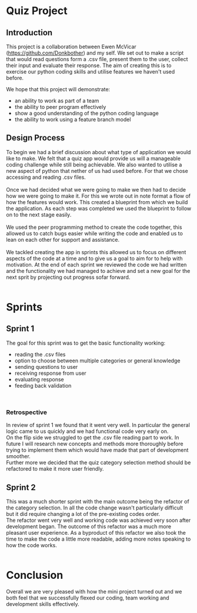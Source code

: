 # **Quiz Project**

## **Introduction**
This project is a collaboration between Ewen McVicar (https://github.com/Donkbother) and my self. We set out to make a script that would read questions form a .csv file, present them to the user, collect their input and evaluate their response.
The aim of creating this is to exercise our python coding skills and utilise features we haven't used before.

We hope that this project will demonstrate:
- an ability to work as part of a team
- the ability to peer program effectively 
- show a good understanding of the python coding language
- the ability to work using a feature branch model

## **Design Process**
To begin we had a brief discussion about what type of application we would like to make. We felt that a quiz app would provide us will a manageable coding challenge while still being achievable. We also wanted to utilise a new aspect of python that nether of us had used before. For that we chose accessing and reading .csv files.<br/>
<br/>
Once we had decided what we were going to make we then had to decide how we were going to make it. For this we wrote out in note format a flow of how the features would work. This created a blueprint from which we build the application. As each step was completed we used the blueprint to follow on to the next stage easily.<br/>
<br/>
We used the peer programming method to create the code together, this allowed us to catch bugs easier while writing the code and enabled us to lean on each other for support and assistance.<br/>
<br/>
We tackled creating the app in sprints this allowed us to focus on different aspects of the code at a time and to give us a goal to aim for to help with motivation. At the end of each sprint we reviewed the code we had written and the functionality we had managed to achieve and set a new goal for the next sprit by projecting out progress sofar forward.<br/>
<br/>

# **Sprints**
## **Sprint 1**<br/>
The goal for this sprint was to get the basic functionality working:
- reading the .csv files
- option to choose between multiple categories or general knowledge
- sending questions to user
- receiving response from user
- evaluating response
- feeding back validation
<br/>

### Retrospective
In review of sprint 1 we found that it went very well. In particular the general logic came to us quickly and we had functional code very early on.<br/>
On the flip side we struggled to get the .csv file reading part to work. In future I  will research new concepts and methods more thoroughly before trying to implement them which would have made that part of development smoother. <br/>
Further more we decided that the quiz category selection method should be refactored to make it more user friendly.

## **Sprint 2** <br/>

This was a much shorter sprint with the main outcome being the refactor of the category selection. In all the code change wasn't particularly difficult but it did require changing a lot of the pre-existing codes order.<br/>
The refactor went very well and working code was achieved very soon after development began. The outcome of this refactor was a much more pleasant user experience. As a byproduct of this refactor we also took the time to make the code a little more readable, adding more notes speaking to how the code works.<br/>
<br/>

# **Conclusion**
Overall we are very pleased with how the mini project turned out and we both feel that we successfully flexed our coding, team working and development skills effectively. 